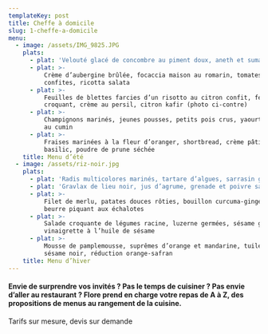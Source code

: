 ```yaml
---
templateKey: post
title: Cheffe à domicile
slug: 1-cheffe-a-domicile
menu:
  - image: /assets/IMG_9825.JPG
    plats:
      - plat: 'Velouté glacé de concombre au piment doux, aneth et sumac'
      - plat: >-
          Crème d’aubergine brûlée, focaccia maison au romarin, tomates
          confites, ricotta salata
      - plat: >-
          Feuilles de blettes farcies d’un risotto au citron confit, fenouil
          croquant, crème au persil, citron kafir (photo ci-contre)
      - plat: >-
          Champignons marinés, jeunes pousses, petits pois crus, yaourt infusé
          au cumin
      - plat: >-
          Fraises marinées à la fleur d’oranger, shortbread, crème pâtissière au
          basilic, poudre de prune séchée
    title: Menu d’été
  - image: /assets/riz-noir.jpg
    plats:
      - plat: 'Radis multicolores marinés, tartare d’algues, sarrasin grillé'
      - plat: 'Gravlax de lieu noir, jus d’agrume, grenade et poivre sauvage'
      - plat: >-
          Filet de merlu, patates douces rôties, bouillon curcuma-gingembre,
          beurre piquant aux échalotes
      - plat: >-
          Salade croquante de légumes racine, luzerne germées, sésame grillé,
          vinaigrette à l’huile de sésame
      - plat: >-
          Mousse de pamplemousse, suprêmes d’orange et mandarine, tuile au
          sésame noir, réduction orange-safran
    title: Menu d’hiver
---
```

#### Envie de surprendre vos invités ? Pas le temps de cuisiner ? Pas envie d’aller au restaurant ? Flore prend en charge votre repas de A à Z, des propositions de menus au rangement de la cuisine.

Tarifs sur mesure, devis sur demande
